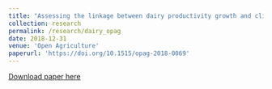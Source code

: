 ```yaml
---
title: "Assessing the linkage between dairy productivity growth and climatic variability: The case of New York State"
collection: research
permalink: /research/dairy_opag
date: 2018-12-31
venue: 'Open Agriculture'
paperurl: 'https://doi.org/10.1515/opag-2018-0069'
---
```



[Download paper here](http://academicpages.github.io/files/paper1.pdf)

